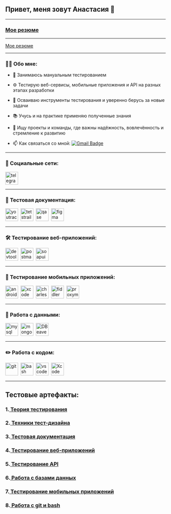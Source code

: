 ## Привет, меня зовут Анастасия 👋


---

### <a href="https://github.com/AnKostiuk/theory/tree/main](https://drive.google.com/file/d/1qu4YDU6ftserOAcGbgRYatiJKLFHqQXx/view?usp=sharing">Мое резюме</a>

---

<a href="https://github.com/AnKostiuk/theory/tree/main](https://drive.google.com/file/d/1qu4YDU6ftserOAcGbgRYatiJKLFHqQXx/view?usp=sharing">Мое резюме</a>

---

### 👩‍💻 Обо мне:
- 🔧 Занимаюсь мануальным тестированием  
- ⚙️ Тестирую веб-сервисы, мобильные приложения и API на разных этапах разработки  
- 🚀 Осваиваю инструменты тестирования и уверенно берусь за новые задачи  
- 📚 Учусь и на практике применяю полученные знания  
- 🤝 Ищу проекты и команды, где важны надёжность, вовлечённость и стремление к развитию  



- 📫 Как связаться со мной: [![Gmail Badge](https://img.shields.io/badge/-Gmail-red?style=flat&logo=Gmail&logoColor=white)](akostiuk01@gmail.com)

---

### 🤝 Социальные сети:

  <div id="badges">
    <a href="https://t.me/s3rp3ns" target="_blank">
      <img src="https://cdn-icons-png.flaticon.com/512/2111/2111646.png" width="40" height="40" alt="telegram" />
    </a>
  </div>

---

### 📁 Тестовая документация:

<div>
  <img src="https://upload.wikimedia.org/wikipedia/commons/thumb/8/8d/YouTrack_Icon.svg/1024px-YouTrack_Icon.svg.png?20200803082248" title="youtrack" alt="youtrack" width="40" height="40"/>&nbsp
  <img src="https://codahosted.io/packs/21236/unversioned/assets/LOGO/ba1091c59bab89cd2fd0f289622731fe16113d7b00905abe64759c313a4b73b76c1b0426076ed76cb74752234c734131df46992d5b8b48fc13e264240e4f7119f736cfeb64df36ded54b5cbf6198b9cadedf18dd0cac5c7dbcd16e6336c29363cd1292ba" title="testrail" alt="tetstrail" width="40" height="40"/>&nbsp
  <img src="https://luna1.co/eb0187.png" title="qase" alt="qase" width="40" height="40"/>&nbsp
  <img src="https://cdn.jsdelivr.net/gh/devicons/devicon/icons/figma/figma-original.svg" title="figma" alt="figma" width="40" height="40"/>&nbsp
</div>

---

### 🛠 Тестирование веб-приложений:

<div>
  <img src="https://d33wubrfki0l68.cloudfront.net/38b5c953a4667366685d55db55d057c86db1fc54/a0fdc/static/acae6b24d940347661ca901ea07f47c1/chrome-dev-logo-icon.png" title="devtools" alt="devtools" width="40" height="40"/>&nbsp
  <img src="https://uxwing.com/wp-content/themes/uxwing/download/brands-and-social-media/postman-icon.png" title="postman" alt="postman" width="40" height="40"/>&nbsp
  <img src="https://static0.smartbear.co/smartbearbrand/media/images/home/soapui-icon.svg" title="soapui" alt="soapui" width="40" height="40"/>&nbsp
</div>

---

### 📱 Тестирование мобильных приложений:

<div>
  <img src="https://cdn.jsdelivr.net/gh/devicons/devicon/icons/androidstudio/androidstudio-original.svg" title="android-studio" alt="android-studio" width="40" height="40"/>&nbsp
  <img src="https://cdn.jsdelivr.net/gh/devicons/devicon/icons/xcode/xcode-original.svg" title="xcode" alt="xcode" width="40" height="40"/>&nbsp
  <img src="https://cdn.icon-icons.com/icons2/3053/PNG/512/charles_proxy_macos_bigsur_icon_190302.png" title="charles-proxy" alt="charles-proxy" width="40" height="40"/>&nbsp
  <img src="https://www.megaleechers.com/storage/Fiddler-Everywhere-Icon.png" title="fiddler" alt="fiddler" width="40" height="40"/>&nbsp
  <img src="https://pbs.twimg.com/profile_images/1589614420766126080/slAIVDtr_400x400.jpg" title="proxyman" alt="proxyman" width="40" height="40"/>&nbsp
</div>


---

### 💾 Работа с данными:

<div>
  <img src="https://cdn.jsdelivr.net/gh/devicons/devicon/icons/mysql/mysql-original.svg" title="mysql" alt="mysql" width="40" height="40"/>&nbsp
  <img src="https://cdn.jsdelivr.net/gh/devicons/devicon/icons/mongodb/mongodb-original.svg" title="mongodb" alt="mongodb" width="40" height="40"/>&nbsp
 <img src="https://upload.wikimedia.org/wikipedia/commons/b/b5/DBeaver_logo.svg" title="DBeaver" alt="DBeaver" width="40" height="40"/>&nbsp
</div>

---

### ✏️ Работа с кодом:

<div>
  <img src="https://cdn.jsdelivr.net/gh/devicons/devicon/icons/git/git-original.svg" title="git" alt="git" width="40" height="40"/>&nbsp
  <img src="https://upload.wikimedia.org/wikipedia/commons/thumb/4/4b/Bash_Logo_Colored.svg/1024px-Bash_Logo_Colored.svg.png?20180723054350" title="bash" alt="bash" width="40" height="40"/>&nbsp
  <img src="https://cdn.jsdelivr.net/gh/devicons/devicon/icons/vscode/vscode-original.svg" title="vscode" alt="vscode" width="40" height="40"/>&nbsp
  <img src="https://upload.wikimedia.org/wikipedia/ru/0/0c/Xcode_icon.png" title="Xcode" alt="Xcode" width="40" height="40"/>&nbsp
  
</div>

---

## Тестовые артефакты:

<div>

 ### 1.<a href="https://github.com/AnKostiuk/theory/tree/main"> Теория тестирования</a>
 ### 2.<a href="https://github.com/AnKostiuk/design/tree/main"> Техники тест-дизайна</a>
 ### 3.<a href="https://github.com/AnKostiuk/docs/tree/main"> Тестовая документация</a>
 ### 4.<a href="https://github.com/AnKostiuk/web/tree/main"> Тестирование веб-приложений</a>
 ### 5.<a href="https://github.com/AnKostiuk/api/tree/main"> Тестирование API</a>
 ### 6.<a href="https://github.com/AnKostiuk/database/tree/main"> Работа с базами данных</a>
 ### 7.<a href="https://github.com/AnKostiuk/mobile/tree/main"> Тестирование мобильных приложений</a>
 ### 8.<a href="https://github.com/AnKostiuk/git_bash/tree/main?tab=readme-ov-file"> Работа с git и bash</a>

</div>
